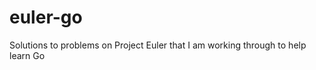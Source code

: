 euler-go
========

Solutions to problems on Project Euler that I am working through to help learn Go
